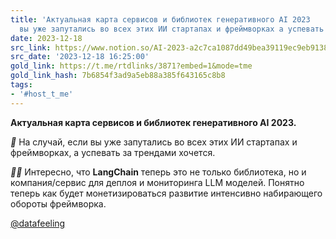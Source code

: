 ```yaml
---
title: 'Актуальная карта сервисов и библиотек генеративного AI 2023    На случай если
  вы уже запутались во всех этих ИИ стартапах и фреймворках а успевать за '
date: 2023-12-18
src_link: https://www.notion.so/AI-2023-a2c7ca1087dd49bea39119ec9eb91382
src_date: '2023-12-18 16:25:00'
gold_link: https://t.me/rtdlinks/3871?embed=1&mode=tme
gold_link_hash: 7b6854f3ad9a5eb88a385f643165c8b8
tags:
- '#host_t_me'
---
```


**Актуальная карта сервисов и библиотек генеративного AI 2023.**   
  
***🧠*** На случай, если вы уже запутались во всех этих ИИ стартапах и фреймворках, а успевать за трендами хочется.   
  
***🦜******🔗*** Интересно, что **LangChain** теперь это не только библиотека, но и компания/сервис для деплоя и мониторинга LLM моделей. Понятно теперь как будет монетизироваться развитие интенсивно набирающего обороты фреймворка.   
  
[@datafeeling](https://t.me/datafeeling)